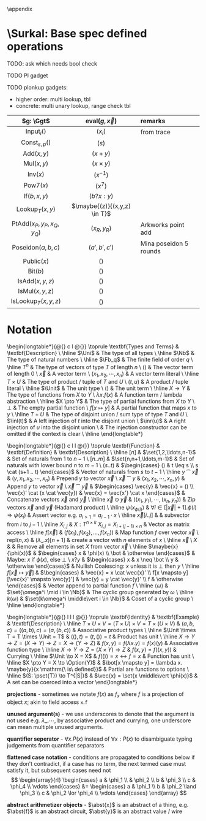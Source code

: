 
\appendix


# \Surkal: Base spec defined operations

TODO: ask which needs bool check

TODO PI gadget

TODO plonkup gadgets:

- higher order: multi lookup, tbl
- concrete: multi unary lookup, range check tbl


| $g: \Ggt$                | $\text{eval}(g, \vec{x})$     | remarks                 |
|:-------------------------:|:-----------------------------:|:------------------------|
| Input$_i()$               | $(x_i)$                       | from trace              |
| Const$_{s,p}()$           | $(s)$                         |                         |
| Add$(x,y)$                | $(x+y)$                       |                         |
| Mul$(x,y)$                | $(x \times y)$                |                         |
| Inv$(x)$                  | $(x^{-1})$                    |                         |
| Pow7$(x)$                 | $(x^7)$                       |                         |
| If$(b,x,y)$               | $(b ? x : y)$                 |                         |
| Lookup$_T(x,y)$           | $\maybe{(z)}{(x,y,z) \in T}$  |                         |
| PtAdd$(x_P,y_P,x_Q,y_Q)$  | $(x_R, y_R)$                  | Arkworks point add      |
| Poseidon$(a,b,c)$         | $(a',b',c')$                  | Mina poseidon 5 rounds  |
| Public$(x)$               | $()$                          |                         |
| Bit$(b)$                  | $()$                          |                         |
| IsAdd$(x,y,z)$            | $()$                          |                         |
| IsMul$(x,y,z)$            | $()$                          |                         |
| IsLookup$_T(x,y,z)$       | $()$                          |                         |

# Notation

\begin{longtable*}{@{} c l @{}}
\toprule
\textbf{Types and Terms} & \textbf{Description} \\
\hline
$\Uni$ & The type of all types \\
\hline
$\Nb$ & The type of natural numbers \\
\hline
$\Fb_q$ & The finite field of order $q$ \\
\hline
$T^n$ & The type of vectors of type $T$ of length $n$ \\
$()$ & The vector term of length $0$ \\
$\vec{x}$ & A vector term \\
$(x_1, x_2, \cdots, x_n)$ & A vector term literal \\
\hline
$T \times U$ & The type of product / tuple of $T$ and $U$ \\
$(t, u)$ & A product / tuple literal \\
\hline
$\Unit$ & The unit type \\
$()$ & The unit term \\
\hline
$X \to Y$ & The type of functions from $X$ to $Y$ \\
$\lambda x. f(x)$ & A function term / lambda abstraction \\
\hline
$X \pto Y$ & The type of partial functions from $X$ to $Y$ \\
$\bot$ & The empty partial function \\
$f[x \mapsto y]$ & A partial function that maps $x$ to $y$ \\
\hline
$T + U$ & The type of disjoint union / sum type of type $T$ and $U$ \\
$\inl(t)$ & A left injection of $t$ into the disjoint union \\
$\inr(u)$ & A right injection of $u$ into the disjoint union \\
 & The injection constructor can be omitted if the context is clear \\
\hline
\end{longtable*}


\begin{longtable*}{@{} c l l @{}}
\toprule
\textbf{Function} & \textbf{Definition} & \textbf{Description} \\
\hline
$[n]$ & $\set{1,2,\ldots,n-1}$ & Set of naturals from $1$ to $n-1$ \\
$[n..m]$ & $\set{n,n+1,\ldots,m-1}$ & Set of naturals with lower bound $n$ to $m-1$ \\
$(s..t)$ & $\begin{cases} () & t \leq s \\ s \cat (s+1 .. t) \end{cases}$ & Vector of naturals from $s$ to $t-1$ \\
\hline
$y \cat \vec{x}$ & $(y, x_1, x_2, \cdots, x_n)$ & Prepend $y$ to vector $\vec{x}$ \\
$\vec{x} \cat y$ & $(x_1, x_2, \cdots, x_n, y)$ & Append $y$ to vector $\vec{x}$ \\
$\vec{x} \cat \vec{y}$ & $\begin{cases} \vec{y} & \vec{x} = () \\ \vec{x}' \cat (x \cat \vec{y}) & \vec{x} = \vec{x'} \cat x \end{cases}$ & Concatenate vectors $\vec{x}$ and $\vec{y}$ \\
\hline
$\vec{x} \odot \vec{y}$ & $((x_1,y_1),\cdots,(x_n,y_n))$ & Zip vectors $\vec{x}$ and $\vec{y}$ (Hadamard product) \\
\hline
$\psi(x_{\phi(i)})$ & $\forall i \in [|\vec{x}|+1]. \phi(i) \Rightarrow \psi(x_i)$ & Assert vector e.g. $a_{i>1} = a_{i-1} \cdot x$ \\
\hline
$\vec{x}[i..j]$ & & subvector from $i$ to $j-1$ \\
\hline
$X_{i,j}$ & $X: T^{n\times k}\ X_{i,j} = X_{i + (j-1) \times n}$ & Vector as matrix access \\
\hline
$f[\vec{x}]$ & $(f(x_1), f(x_2), \ldots, f(x_n))$ & Map function $f$ over vector $\vec{x}$ \\
$\text{repl}(n,x)$ & $(\lambda\_. x)[n+1]$ & create a vector with $n$ elements of $x$ \\
\hline
$\vec{x} \setminus X$ &  & Remove all elements in set $X$ from vector $\vec{x}$ \\
\hline
$\maybe{x}{\phi(x)}$ & $\begin{cases} x & \phi(x) \\ \bot & \otherwise \end{cases}$ & Maybe: $x$ if $\phi(x)$, else $\bot$ \\
$x ? y$ & $\begin{cases} x & x \neq \bot \\ y & \otherwise \end{cases}$ & Nullish Coalescing: $x$ unless it is $\bot$ then $y$ \\
\hline
$f[\vec{x} \mapsto \vec{y}]$ & $\begin{cases} & \vec{x} = x \cat \vec{x}' \\ f[x \mapsto y][\vec{x}' \mapsto \vec{y}'] & \vec{y} = y \cat \vec{y}' \\ f & \otherwise \end{cases}$ & Vector append to partial function $f$ \\
\hline
$\langle \omega \rangle$ & $\set{\omega^i \mid i \in \Nb}$ & The cyclic group generated by $\omega$ \\
\hline
$k\langle \omega \rangle$ & $\set{k\omega^i \middle\vert i \in \Nb}$ & Coset of a cyclic group \\
\hline
\end{longtable*}

\begin{longtable*}{@{} l l l @{}}
\toprule
\textbf{Identity} & \textbf{Example} & \textbf{Description} \\
\hline
$T \times U \times V = (T \times U) \times V = T \times (U \times V)$ & $(a, b, c) = ((a, b), c) = (a, (b, c))$ & Associative product types \\
\hline
$\Unit \times T = T \times \Unit = T$ & $((), t) = (t, ()) = t$ & Product has unit \\
\hline
$X \to Y \to Z = (X \to Y) \to Z = X \to (Y \to Z)$ & $f(x,y)=f(\lambda x.y)=f(x)(y)$ & Associative function type \\
\hline
$X \to Y \to Z = (X \times Y) \to Z$ & $f(x,y)=f((x, y))$ & Currying \\
\hline
$\Unit \to X = X$ & $f(()) = x \leftrightarrow f = x$ & Function has unit \\
\hline
$X \pto Y = X \to \Option(Y)$ & $\bot[x \mapsto y] = \lambda x. \maybe{y}{x \mathrm{\ is\ defined}}$ & Partial are functions to options \\
\hline
$(S: \pset{T}) \to T^{|S|}$ & $\vec{x} = \set{x \middle\vert \phi(x)}$ & A set can be coerced into a vector
\end{longtable*}

**projections** - sometimes we notate $f(x)$ as $f_x$ where $f$ is a projection of object $x$; akin to field access $\mathtt{x}.\mathtt{f}$

**unused argument(s)** - we use underscores to denote that the argument is not used e.g. $\lambda \_. \cdots$, by associative product and currying, one underscore can mean multiple unused arguments.

**quantifier seperator** - $\forall x. P(x)$ instead of $\forall x: P(x)$ to disambiguate typing judgements from quantifier separators

**flattened case notation** - conditions are propagated to conditions below if they don't contradict, if a case has no term, the next termed case must satisfy it, but subsequent cases need not
$$
\begin{array}{rl}
\begin{cases}
a & \phi_1 \\
 & \phi_2 \\
b & \phi_3 \\
c & \phi_4 \\
\vdots
\end{cases} &=
\begin{cases}
a & \phi_1 \\
b & \phi_2 \land \phi_3 \\
c & \phi_2 \lor \phi_4 \\
\vdots
\end{cases}
\end{array}
$$

**abstract arithmetizer objects** - $\abst{x}$ is an abstract of a thing, e.g. $\abst{f}$ is an abstract circuit, $\abst{y}$ is an abstract value / wire


